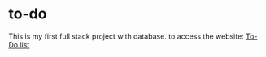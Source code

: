 # to-do
This is my first full stack project with database.
to access the website: 
[To-Do list](https://bit.ly/forman-to-do)